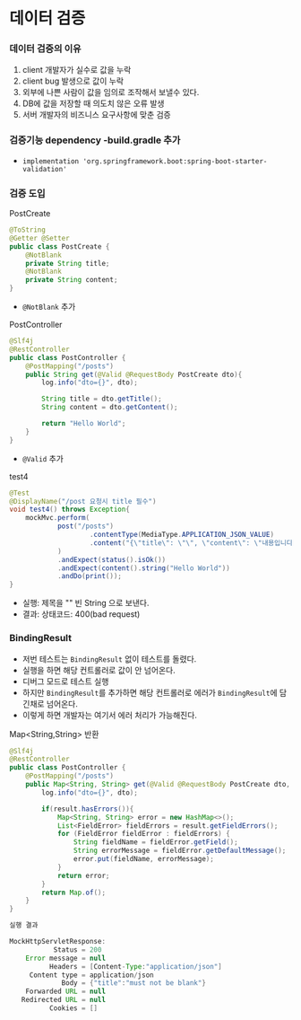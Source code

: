 # 데이터 검증 

### 데이터 검증의 이유 

1. client 개발자가 실수로 값을 누락 
2. client bug 발생으로 값이 누락 
3. 외부에 나쁜 사람이 값을 임의로 조작해서 보낼수 있다. 
4. DB에 값을 저장할 때 의도치 않은 오류 발생
5. 서버 개발자의 비즈니스 요구사항에 맞춘 검증 

### 검증기능 dependency -build.gradle 추가 

-  `implementation 'org.springframework.boot:spring-boot-starter-validation'`

### 검증 도입 

PostCreate
```java
@ToString
@Getter @Setter
public class PostCreate {
    @NotBlank
    private String title;
    @NotBlank
    private String content;
}
```
- `@NotBlank` 추가 


PostController
```java
@Slf4j
@RestController
public class PostController {
    @PostMapping("/posts")
    public String get(@Valid @RequestBody PostCreate dto){
        log.info("dto={}", dto);

        String title = dto.getTitle();
        String content = dto.getContent();

        return "Hello World";
    }
}
```
- `@Valid` 추가

test4
```java
@Test
@DisplayName("/post 요청시 title 필수")
void test4() throws Exception{
    mockMvc.perform(
            post("/posts")
                    .contentType(MediaType.APPLICATION_JSON_VALUE)
                    .content("{\"title\": \"\", \"content\": \"내용입니다.\"}") // 제목: ""
            )
            .andExpect(status().isOk())
            .andExpect(content().string("Hello World"))
            .andDo(print());
}
```
- 실행: 제목을 "" 빈 String 으로 보낸다.
- 결과: 상태코드: 400(bad request)

### BindingResult 

- 저번 테스트는 `BindingResult` 없이 테스트를 돌렸다. 
- 실행을 하면 해당 컨트롤러로 값이 안 넘어온다.
- 디버그 모드로 테스트 실행 
- 하지만 `BindingResult`를 추가하면 해당 컨트롤러로 에러가 `BindingResult`에 담긴채로 넘어온다. 
- 이렇게 하면 개발자는 여기서 에러 처리가 가능해진다. 

Map<String,String> 반환 
```java
@Slf4j
@RestController
public class PostController {
    @PostMapping("/posts")
    public Map<String, String> get(@Valid @RequestBody PostCreate dto, BindingResult result){
        log.info("dto={}", dto);

        if(result.hasErrors()){
            Map<String, String> error = new HashMap<>();
            List<FieldError> fieldErrors = result.getFieldErrors();
            for (FieldError fieldError : fieldErrors) {
                String fieldName = fieldError.getField();
                String errorMessage = fieldError.getDefaultMessage();
                error.put(fieldName, errorMessage);
            }
            return error;
        }
        return Map.of();
    }
}

실행 결과 

MockHttpServletResponse:
           Status = 200
    Error message = null
          Headers = [Content-Type:"application/json"]
     Content type = application/json
             Body = {"title":"must not be blank"}
    Forwarded URL = null
   Redirected URL = null
          Cookies = []
```
